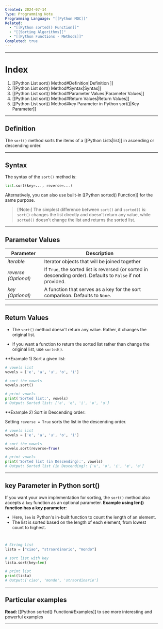 ```yaml
---
Created: 2024-07-14
Type: Programming Note
Programming Language: "[[Python MOC]]"
Related:
  - "[[Python sorted() Function]]"
  - "[[Sorting Algorithms]]"
  - "[[Python Functions - Methods]]"
Completed: true
---
```

---
# Index
1. [[Python List sort() Method#Definition|Definition ]]
2. [[Python List sort() Method#Syntax|Syntax]]
3. [[Python List sort() Method#Parameter Values|Parameter Values]]
4. [[Python List sort() Method#Return Values|Return Values]]
5. [[Python List sort() Method#key Parameter in Python sort()|Key Parameter]]

---
## Definition 
The `sort()` method sorts the items of a [[Python Lists|list]] in ascending or descending order.

---
## Syntax

The syntax of the `sort()` method is:

```python
list.sort(key=..., reverse=...)
```

Alternatively, you can also use built-in [[Python sorted() Function]] for the same purpose.

>[!Note:] 
>The simplest difference between `sort()` and `sorted()` is: `sort()` changes the list directly and doesn't return any value, while `sorted()` doesn't change the list and returns the sorted list.

---
## Parameter Values

|Parameter|Description|
|---|---|
|*iterable*| Iterator objects that will be joined together |
|*reverse (Optional)*|If `True`, the sorted list is reversed (or sorted in descending order). Defaults to `False` if not provided.|
|*key (Optional)* | A function that serves as a key for the sort comparison. Defaults to `None`. |

---
## Return Values

- The `sort()` method doesn't return any value. Rather, it changes the original list.

- If you want a function to return the sorted list rather than change the original list, use `sorted()`.

**Example 1) Sort a given list:

```python
# vowels list
vowels = ['e', 'a', 'u', 'o', 'i']

# sort the vowels
vowels.sort()

# print vowels
print('Sorted list:', vowels)
# Output: Sorted list: ['a', 'e', 'i', 'o', 'u']
```

**Example 2) Sort in Descending order:

Setting `reverse = True` sorts the list in the descending order.

```python
# vowels list
vowels = ['e', 'a', 'u', 'o', 'i']

# sort the vowels
vowels.sort(reverse=True)

# print vowels
print('Sorted list (in Descending):', vowels)
# Output: Sorted list (in Descending): ['u', 'o', 'i', 'e', 'a']
```

---
## key Parameter in Python sort()

If you want your own implementation for sorting, the `sort()` method also accepts a `key` function as an optional parameter.
**Example using len() function has a key parameter:**
- Here, `len` is Python's in-built function to count the length of an element.
- The list is sorted based on the length of each element, from lowest count to highest.

```python


# String list
lista = ["ciao", "straordinario", "mondo"]

# sort list with key
lista.sort(key=len)

# print list
print(lista)
# Output:['ciao', 'mondo', 'straordinario']
```

---
## Particular examples 
**Read:** [[Python sorted() Function#Examples]] to see more interesting and powerful examples

---
